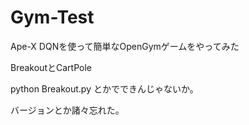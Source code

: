 # Gym-Test

Ape-X DQNを使って簡単なOpenGymゲームをやってみた  

BreakoutとCartPole  

python Breakout.py とかでできんじゃないか。  

バージョンとか諸々忘れた。

